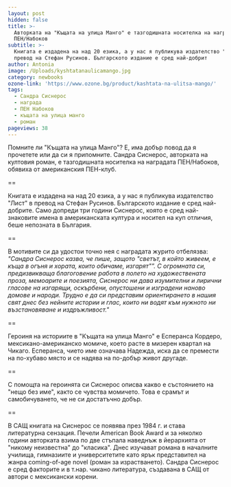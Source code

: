 ```yaml
---
layout: post
hidden: false
title: >-
  Авторката на "Къщата на улица Манго" е тазгодишната носителка на наградата
  ПЕН/Набоков
subtitle: >-
  Книгата е издадена на над 20 езика, а у нас я публикува издателство "Лист" в
  превод на Стефан Русинов. Българското издание е сред най-добрит
author: Antonia
image: /Uploads/kyshtatanaulicamango.jpg
category: newbooks
ozone-link: 'https://www.ozone.bg/product/kashtata-na-ulitsa-mango/'
tags:
  - Сандра Сиснерос
  - награда
  - ПЕН Набоков
  - къщата на улица манго
  - роман
pageviews: 38
---
```

Помните ли "Къщата на улица Манго"? Е, има добър повод да я прочетете или да си я припомните. Сандра Сиснерос, авторката на култовия роман, е тазгодишната носителка на наградата ПЕН/Набоков, обявиха от американския ПЕН-клуб. 

\==

Книгата е издадена на над 20 езика, а у нас я публикува издателство "Лист" в превод на Стефан Русинов. Българското издание е сред най-добрите. Само допреди три години Сиснерос, която е сред най-знаковите имена в американската култура и носител на куп отличия, беше непозната в България. 

\==

В мотивите си да удостои точно нея с наградата журито отбелязва: _"Сандра Сиснерос казва, че пише, защото "светът, в който живеем, е къща в огъня и хората, които обичаме, изгарят"”. С огромната си, предизвикваща благоговение работа в полето на художествената проза, мемоарите и поезията, Сиснерос ни дава изумителни и лирични гласове на изгарящи, оскърбени, опустошени и изградени наново домове и народи. Трудно е да си представим ориентирането в нашия свят днес без нейните истории и глас, които ни водят към нужното ни възстановяване и издръжливост."_

\==

Героиня на историите в "Къщата на улица Манго" е Есперанса Кордеро, мексикано-американско момиче, което расте в мизерен квартал на Чикаго. Есперанса, чието име означава Надежда, иска да се премести на по-хубаво място и се надява на по-добър живот другаде.

\==

С помощта на героинята си Сиснерос описва какво е състоянието на "нещо без име", както се чувства момичето. Това е срамът и самобичуването, че не си достатъчно добър.

\==

В САЩ книгата на Сиснерос се появява през 1984 г. и става литературна сензация. Печели American Book Award и за няколко години авторката взима по две стъпала наведнъж в йерархията от "никому неизвестна" до "класика". Днес изучават романа в началните училища, гимназиите и университетите като ярък представител на жанра coming-of-age novel (роман за израстването). Сандра Сиснерос е сред факторите и в т.нар. чикано литература, създавана в САЩ от автори с мексикански корени.
